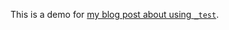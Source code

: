 This is a demo for [my blog post about using `_test`](https://medium.com/@alexewerlof/the-test-convention-e3b76f7f49b4).